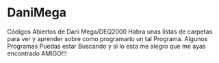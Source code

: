 # DaniMega
Códigos Abiertos de Dani Mega/DEQ2000
Habra unas listas de carpetas para ver y aprender sobre como programarlo un tal Programa.
Algunos Programas Puedas estar Buscando y si lo esta me alegro que me ayas encontrado AMIGO!!!
